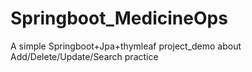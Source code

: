 # Springboot_MedicineOps
A simple Springboot+Jpa+thymleaf project_demo about Add/Delete/Update/Search practice
